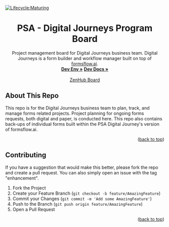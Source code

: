 [![Lifecycle:Maturing](https://img.shields.io/badge/Lifecycle-Maturing-007EC6)](https://github.com/bcgov/PSA-DJ-program)

<div id="top"></div>

  <h1 align="center">PSA - Digital Journeys Program Board</h1>

  <p align="center">
    Project management board for Digital Journeys business team. Digital Journeys is a form builder and workflow manager built on top of <a href="https://github.com/AOT-Technologies/forms-flow-ai">formsflow.ai</a>.
    <br />
    <a href="https://digital-journeys-dev.apps.silver.devops.gov.bc.ca"><strong>Dev Env »</strong></a>
    <a href="https://bcgov.github.io/digital-journeys"><strong>Dev Docs »</strong></a>
    <br />
    <br />
    <a href="https://app.zenhub.com/workspaces/forms-program-area-62b6324c27db39001ee6729f/board?repos=497100695">ZenHub Board</a>
  </p>
</div>


## About This Repo

This repo is for the Digital Journeys business team to plan, track, and manage forms related projects. Project planning for ongoing forms requests, both digital and paper, is conducted here. This repo also contains back-ups of individual forms built within the PSA Digital Journey's version of formsflow.ai. 

<p align="right">(<a href="#top">back to top</a>)</p>

<!-- GETTING STARTED -->

## Contributing

If you have a suggestion that would make this better, please fork the repo and create a pull request. You can also simply open an issue with the tag "enhancement".

1. Fork the Project
2. Create your Feature Branch (`git checkout -b feature/AmazingFeature`)
3. Commit your Changes (`git commit -m 'Add some AmazingFeature'`)
4. Push to the Branch (`git push origin feature/AmazingFeature`)
5. Open a Pull Request

<p align="right">(<a href="#top">back to top</a>)</p>
